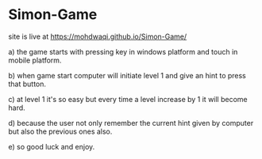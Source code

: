 # Simon-Game

site is live at     https://mohdwaqi.github.io/Simon-Game/


a) the game starts with pressing key in windows platform and touch in mobile platform.

b) when game start computer will initiate level 1 and give an hint to press that button.

c) at level 1 it's so easy but every time a level increase by 1 it will become hard.

d) because the user not only remember the current hint given by computer but also the previous ones also.

e) so good luck and enjoy.

